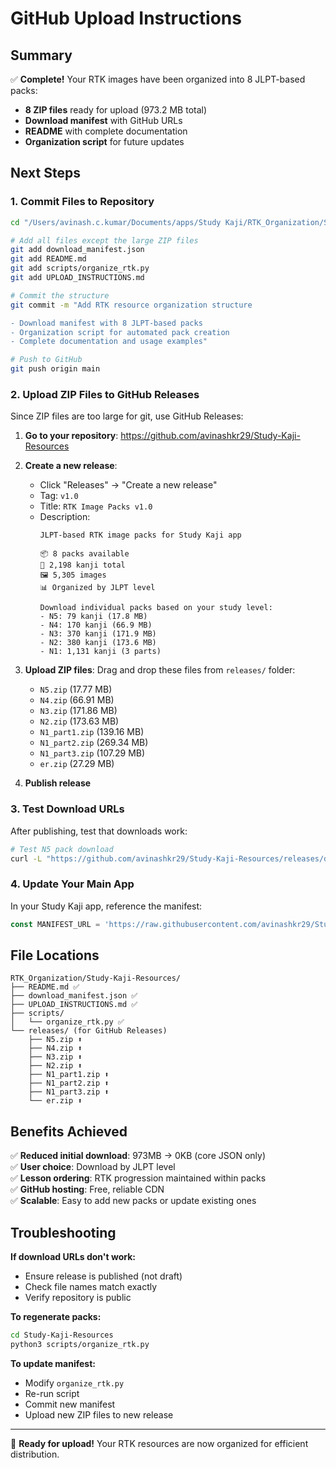 # GitHub Upload Instructions

## Summary
✅ **Complete!** Your RTK images have been organized into 8 JLPT-based packs:

- **8 ZIP files** ready for upload (973.2 MB total)
- **Download manifest** with GitHub URLs 
- **README** with complete documentation
- **Organization script** for future updates

## Next Steps

### 1. Commit Files to Repository

```bash
cd "/Users/avinash.c.kumar/Documents/apps/Study Kaji/RTK_Organization/Study-Kaji-Resources"

# Add all files except the large ZIP files
git add download_manifest.json
git add README.md
git add scripts/organize_rtk.py
git add UPLOAD_INSTRUCTIONS.md

# Commit the structure
git commit -m "Add RTK resource organization structure

- Download manifest with 8 JLPT-based packs
- Organization script for automated pack creation
- Complete documentation and usage examples"

# Push to GitHub
git push origin main
```

### 2. Upload ZIP Files to GitHub Releases

Since ZIP files are too large for git, use GitHub Releases:

1. **Go to your repository**: https://github.com/avinashkr29/Study-Kaji-Resources

2. **Create a new release**:
   - Click "Releases" → "Create a new release"
   - Tag: `v1.0`
   - Title: `RTK Image Packs v1.0`
   - Description:
     ```
     JLPT-based RTK image packs for Study Kaji app
     
     📦 8 packs available
     🎯 2,198 kanji total  
     🖼️ 5,305 images
     📊 Organized by JLPT level
     
     Download individual packs based on your study level:
     - N5: 79 kanji (17.8 MB)
     - N4: 170 kanji (66.9 MB) 
     - N3: 370 kanji (171.9 MB)
     - N2: 380 kanji (173.6 MB)
     - N1: 1,131 kanji (3 parts)
     ```

3. **Upload ZIP files**:
   Drag and drop these files from `releases/` folder:
   - `N5.zip` (17.77 MB)
   - `N4.zip` (66.91 MB)
   - `N3.zip` (171.86 MB)
   - `N2.zip` (173.63 MB)
   - `N1_part1.zip` (139.16 MB)
   - `N1_part2.zip` (269.34 MB)
   - `N1_part3.zip` (107.29 MB)
   - `er.zip` (27.29 MB)

4. **Publish release**

### 3. Test Download URLs

After publishing, test that downloads work:
```bash
# Test N5 pack download
curl -L "https://github.com/avinashkr29/Study-Kaji-Resources/releases/download/v1.0/N5.zip" -o test_n5.zip
```

### 4. Update Your Main App

In your Study Kaji app, reference the manifest:
```javascript
const MANIFEST_URL = 'https://raw.githubusercontent.com/avinashkr29/Study-Kaji-Resources/main/download_manifest.json';
```

## File Locations

```
RTK_Organization/Study-Kaji-Resources/
├── README.md ✅
├── download_manifest.json ✅ 
├── UPLOAD_INSTRUCTIONS.md ✅
├── scripts/
│   └── organize_rtk.py ✅
└── releases/ (for GitHub Releases)
    ├── N5.zip ⬆️
    ├── N4.zip ⬆️
    ├── N3.zip ⬆️
    ├── N2.zip ⬆️
    ├── N1_part1.zip ⬆️
    ├── N1_part2.zip ⬆️
    ├── N1_part3.zip ⬆️
    └── er.zip ⬆️
```

## Benefits Achieved

✅ **Reduced initial download**: 973MB → 0KB (core JSON only)  
✅ **User choice**: Download by JLPT level  
✅ **Lesson ordering**: RTK progression maintained within packs  
✅ **GitHub hosting**: Free, reliable CDN  
✅ **Scalable**: Easy to add new packs or update existing ones  

## Troubleshooting

**If download URLs don't work:**
- Ensure release is published (not draft)
- Check file names match exactly
- Verify repository is public

**To regenerate packs:**
```bash
cd Study-Kaji-Resources
python3 scripts/organize_rtk.py
```

**To update manifest:**
- Modify `organize_rtk.py` 
- Re-run script
- Commit new manifest
- Upload new ZIP files to new release

---

🎉 **Ready for upload!** Your RTK resources are now organized for efficient distribution.